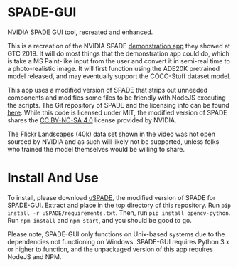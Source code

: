 # SPADE-GUI
NVIDIA SPADE GUI tool, recreated and enhanced.

This is a recreation of the NVIDIA SPADE [demonstration app](https://youtu.be/p5U4NgVGAwg) they showed at GTC 2019. It will do most things that the demonstration app could do, which is take a MS Paint-like input from the user and convert it in semi-real time to a photo-realistic image. It will first function using the ADE20K pretrained model released, and may eventually support the COCO-Stuff dataset model.

This app uses a modified version of SPADE that strips out unneeded components and modifies some files to be friendly with NodeJS executing the scripts. The Git repository of SPADE and the licensing info can be found [here](https://github.com/NVlabs). While this code is licensed under MIT, the modified version of SPADE shares the [CC BY-NC-SA 4.0](https://creativecommons.org/licenses/by-nc-sa/4.0/) license provided by NVIDIA.

The Flickr Landscapes (40k) data set shown in the video was not open sourced by NVIDIA and as such will likely not be supported, unless folks who trained the model themselves would be willing to share.

# Install And Use

To install, please download [uSPADE](https://1drv.ms/u/s!AjdWHl830MgYujEEBuEQREKNar-o?e=AHDDyV), the modified version of SPADE for SPADE-GUI. Extract and place in the top directory of this repository. Run `pip install -r uSPADE/requirements.txt`. Then, run `pip install opencv-python`. Run `npm install` and `npm start`, and you should be good to go.

Please note, SPADE-GUI only functions on Unix-based systems due to the dependencies not functioning on Windows. SPADE-GUI requires Python 3.x or higher to function, and the unpackaged version of this app requires NodeJS and NPM.
